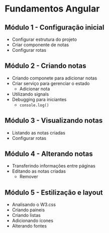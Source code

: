 # Fundamentos Angular

## Módulo 1 - Configuração inicial

- Configurar estrutura do projeto
- Criar componente de notas
- Configurar rotas

## Módulo 2 - Criando notas

- Criando componete para adicionar notas
- Criar serviço para gerenciar o estado
	- Adicionar nota
- Utilizando signals
- Debugging para iniciantes
	- `console.log()`

## Módulo 3 - Visualizando notas

- Listando as notas criadas
- Configurar rotas

## Módulo 4 - Alterando notas

- Transferindo informações entre páginas
- Editando as notas criadas
	- Remover

## Módulo 5 - Estilização e layout

- Analisando o W3.css
- Criando paineis
- Criando listas
- Adicionando ícones
- Alterando fontes